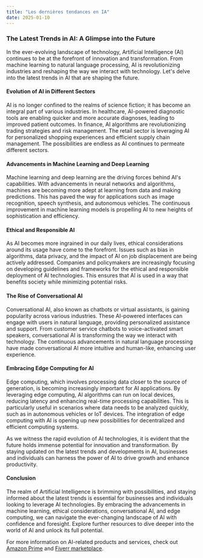 ```yaml
---
title: "Les dernières tendances en IA"
date: 2025-01-10
---
```


### The Latest Trends in AI: A Glimpse into the Future

In the ever-evolving landscape of technology, Artificial Intelligence (AI) continues to be at the forefront of innovation and transformation. From machine learning to natural language processing, AI is revolutionizing industries and reshaping the way we interact with technology. Let's delve into the latest trends in AI that are shaping the future.

#### Evolution of AI in Different Sectors

AI is no longer confined to the realms of science fiction; it has become an integral part of various industries. In healthcare, AI-powered diagnostic tools are enabling quicker and more accurate diagnoses, leading to improved patient outcomes. In finance, AI algorithms are revolutionizing trading strategies and risk management. The retail sector is leveraging AI for personalized shopping experiences and efficient supply chain management. The possibilities are endless as AI continues to permeate different sectors.

#### Advancements in Machine Learning and Deep Learning

Machine learning and deep learning are the driving forces behind AI's capabilities. With advancements in neural networks and algorithms, machines are becoming more adept at learning from data and making predictions. This has paved the way for applications such as image recognition, speech synthesis, and autonomous vehicles. The continuous improvement in machine learning models is propelling AI to new heights of sophistication and efficiency.

#### Ethical and Responsible AI

As AI becomes more ingrained in our daily lives, ethical considerations around its usage have come to the forefront. Issues such as bias in algorithms, data privacy, and the impact of AI on job displacement are being actively addressed. Companies and policymakers are increasingly focusing on developing guidelines and frameworks for the ethical and responsible deployment of AI technologies. This ensures that AI is used in a way that benefits society while minimizing potential risks.

#### The Rise of Conversational AI

Conversational AI, also known as chatbots or virtual assistants, is gaining popularity across various industries. These AI-powered interfaces can engage with users in natural language, providing personalized assistance and support. From customer service chatbots to voice-activated smart speakers, conversational AI is transforming the way we interact with technology. The continuous advancements in natural language processing have made conversational AI more intuitive and human-like, enhancing user experience.

#### Embracing Edge Computing for AI

Edge computing, which involves processing data closer to the source of generation, is becoming increasingly important for AI applications. By leveraging edge computing, AI algorithms can run on local devices, reducing latency and enhancing real-time processing capabilities. This is particularly useful in scenarios where data needs to be analyzed quickly, such as in autonomous vehicles or IoT devices. The integration of edge computing with AI is opening up new possibilities for decentralized and efficient computing systems.

As we witness the rapid evolution of AI technologies, it is evident that the future holds immense potential for innovation and transformation. By staying updated on the latest trends and developments in AI, businesses and individuals can harness the power of AI to drive growth and enhance productivity.

#### Conclusion

The realm of Artificial Intelligence is brimming with possibilities, and staying informed about the latest trends is essential for businesses and individuals looking to leverage AI technologies. By embracing the advancements in machine learning, ethical considerations, conversational AI, and edge computing, we can navigate the ever-changing landscape of AI with confidence and foresight. Explore further resources to dive deeper into the world of AI and unlock its full potential.

For more information on AI-related products and services, check out [Amazon Prime](https://www.amazon.fr/amazonprime?_encoding=UTF8&primeCampaignId=prime_assoc_ft&tag=zenzen0d-21France) and [Fiverr marketplace](https://go.fiverr.com/visit/?bta=1071918&brand=fiverrmarketplace).
